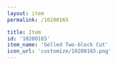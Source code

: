 ```yaml
---
layout: item
permalink: /10200165

title: Item
id: '10200165'
item_name: 'Gelled Two-block Cut'
icon_url: 'customize/10200165.png'
---
```

